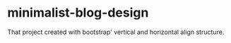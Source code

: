 # minimalist-blog-design
That project created with bootstrap' vertical and horizontal align structure.
